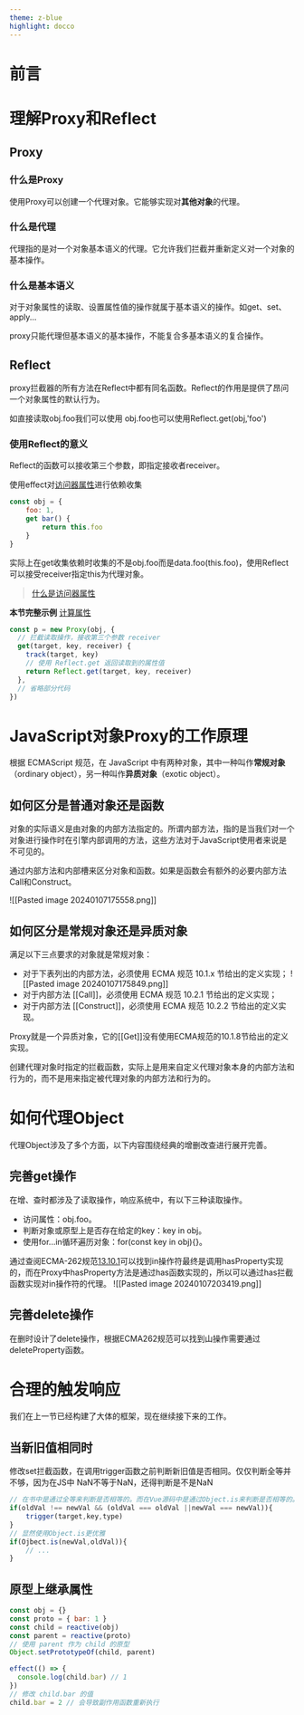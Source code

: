 ```yaml
---
theme: z-blue
highlight: docco
---
```

# 前言

# 理解Proxy和Reflect

## Proxy

### 什么是Proxy

使用Proxy可以创建一个代理对象。它能够实现对**其他对象**的代理。

### 什么是代理

代理指的是对一个对象基本语义的代理。它允许我们拦截并重新定义对一个对象的基本操作。

### 什么是基本语义

对于对象属性的读取、设置属性值的操作就属于基本语义的操作。如get、set、apply...

proxy只能代理但基本语义的基本操作，不能复合多基本语义的复合操作。

## Reflect

proxy拦截器的所有方法在Reflect中都有同名函数。Reflect的作用是提供了昂问一个对象属性的默认行为。

如直接读取obj.foo我们可以使用 obj.foo也可以使用Reflect.get(obj,'foo')

### 使用Reflect的意义

Reflect的函数可以接收第三个参数，即指定接收者receiver。

使用effect对[访问器属性](https://www.zhihu.com/question/40648241)进行依赖收集

~~~JavaScript
const obj = {
    foo: 1,
    get bar() {
        return this.foo
    }
}
~~~

实际上在get收集依赖时收集的不是obj.foo而是data.foo(this.foo)，使用Reflect可以接受receiver指定this为代理对象。

> [什么是访问器属性](https://www.zhihu.com/question/40648241)

**本节完整示例**
[计算属性](https://code.juejin.cn/pen/7320168567016521738)

~~~JavaScript
const p = new Proxy(obj, {
  // 拦截读取操作，接收第三个参数 receiver
  get(target, key, receiver) {
    track(target, key)
    // 使用 Reflect.get 返回读取到的属性值
    return Reflect.get(target, key, receiver)
  },
  // 省略部分代码
})
~~~    

# JavaScript对象Proxy的工作原理

根据 ECMAScript 规范，在 JavaScript 中有两种对象，其中一种叫作**常规对象**（ordinary object），另一种叫作**异质对象**（exotic object）。

## 如何区分是普通对象还是函数

对象的实际语义是由对象的内部方法指定的。所谓内部方法，指的是当我们对一个对象进行操作时在引擎内部调用的方法，这些方法对于JavaScript使用者来说是不可见的。

通过内部方法和内部槽来区分对象和函数。如果是函数会有额外的必要内部方法Call和Construct。

![[Pasted image 20240107175558.png]]

## 如何区分是常规对象还是异质对象

满足以下三点要求的对象就是常规对象：
- 对于下表列出的内部方法，必须使用 ECMA 规范 10.1.x 节给出的定义实现；
![[Pasted image 20240107175849.png]]
- 对于内部方法 [[Call]]，必须使用 ECMA 规范 10.2.1 节给出的定义实现；
- 对于内部方法 [[Construct]]，必须使用 ECMA 规范 10.2.2 节给出的定义实现。

Proxy就是一个异质对象，它的[[Get]]没有使用ECMA规范的10.1.8节给出的定义实现。

创建代理对象时指定的拦截函数，实际上是用来自定义代理对象本身的内部方法和行为的，而不是用来指定被代理对象的内部方法和行为的。

# 如何代理Object

代理Object涉及了多个方面，以下内容围绕经典的增删改查进行展开完善。

## 完善get操作

在增、查时都涉及了读取操作，响应系统中，有以下三种读取操作。

- 访问属性：obj.foo。
- 判断对象或原型上是否存在给定的key：key in obj。
- 使用for...in循环遍历对象：for(const key in obj){}。

通过查阅ECMA-262规范[13.10.1](https://262.ecma-international.org/14.0/?_gl=1*nwkpjf*_ga*MTAzMDI0MDQ4NC4xNzA0NjMwNjM2*_ga_TDCK4DWEPP*MTcwNDYzMDYzNS4xLjAuMTcwNDYzMDYzNS4wLjAuMA..&_ga=2.226073754.1633835410.1704630637-1030240484.1704630636#sec-relational-operators-runtime-semantics-evaluation)可以找到in操作符最终是调用hasProperty实现的，而在Proxy中hasProperty方法是通过has函数实现的，所以可以通过has拦截函数实现对in操作符的代理。
![[Pasted image 20240107203419.png]]

## 完善delete操作

在删时设计了delete操作，根据ECMA262规范可以找到山操作需要通过deleteProperty函数。

# 合理的触发响应

我们在上一节已经构建了大体的框架，现在继续接下来的工作。

## 当新旧值相同时

修改set拦截函数，在调用trigger函数之前判断新旧值是否相同。仅仅判断全等并不够，因为在JS中 NaN不等于NaN，还得判断是不是NaN

~~~JavaScript
// 在书中是通过全等来判断是否相等的。而在Vue源码中是通过Object.is来判断是否相等的。
if(oldVal !== newVal && (oldVal === oldVal ||newVal === newVal)){
    trigger(target,key,type)
}
// 显然使用Object.is更优雅
if(Ojbect.is(newVal,oldVal)){
    // ...
}
~~~

## 原型上继承属性

~~~JavaScript
const obj = {}
const proto = { bar: 1 }
const child = reactive(obj)
const parent = reactive(proto)
// 使用 parent 作为 child 的原型
Object.setPrototypeOf(child, parent)

effect(() => {
  console.log(child.bar) // 1
})
// 修改 child.bar 的值
child.bar = 2 // 会导致副作用函数重新执行
~~~